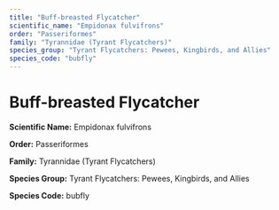 ```yaml
---
title: "Buff-breasted Flycatcher"
scientific_name: "Empidonax fulvifrons"
order: "Passeriformes"
family: "Tyrannidae (Tyrant Flycatchers)"
species_group: "Tyrant Flycatchers: Pewees, Kingbirds, and Allies"
species_code: "bubfly"
---
```


# Buff-breasted Flycatcher

**Scientific Name:** Empidonax fulvifrons

**Order:** Passeriformes

**Family:** Tyrannidae (Tyrant Flycatchers)

**Species Group:** Tyrant Flycatchers: Pewees, Kingbirds, and Allies

**Species Code:** bubfly
